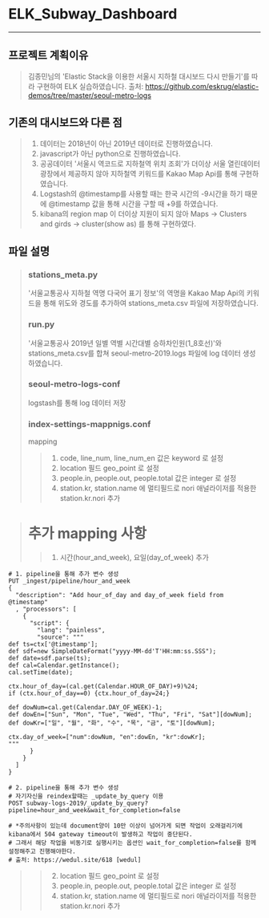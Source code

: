 # ELK_Subway_Dashboard
------------

## 프로젝트 계획이유
> 김종민님의 'Elastic Stack을 이용한 서울시 지하철 대시보드 다시 만들기'를 따라 구현하여 ELK 실습하였습니다.
> 출처: https://github.com/eskrug/elastic-demos/tree/master/seoul-metro-logs

## 기존의 대시보드와 다른 점
>1. 데이터는 2018년이 아닌 2019년 데이터로 진행하였습니다.
>1. javascript가 아닌 python으로 진행하였습니다.
>2. 공공데이터 '서울시 역코드로 지하철역 위치 조회'가 더이상 서울 열린데이터광장에서 제공하지 않아 지하철역 키워드를 Kakao Map Api를 통해 구현하였습니다.
>3. Logstash의 @timestamp를 사용할 때는 한국 시간의 -9시간을 하기 때문에 @timestamp 값을 통해 시간을 구할 때 +9를 하였습니다.
>4. kibana의 region map 이 더이상 지원이 되지 않아 Maps -> Clusters and girds -> cluster(show as) 를 통해 구현하였다.

## 파일 설명
> ### stations_meta.py
> '서울교통공사 지하철 역명 다국어 표기 정보'의 역명을 Kakao Map Api의 키워드을 통해 위도와 경도를 추가하여 stations_meta.csv 파일에 저장하였습니다.
> ### run.py
> '서울교통공사 2019년 일별 역별 시간대별 승하차인원(1_8호선)'와 stations_meta.csv를 합쳐 seoul-metro-2019.logs 파일에 log 데이터 생성하였습니다.
> ### seoul-metro-logs-conf
> logstash를 통해 log 데이터 저장
> ### index-settings-mappnigs.conf
> mapping
>>1. code, line_num, line_num_en 값은 keyword 로 설정
>>2. location 필드 geo_point 로 설정
>>3. people.in, people.out, people.total 값은 integer 로 설정
>>4. station.kr, station.name 에 멀티필드로 nori 애널라이저를 적용한 station.kr.nori 추가

> # 추가 mapping 사항
>>1. 시간(hour_and_week), 요일(day_of_week) 추가
```
# 1. pipeline을 통해 추가 변수 생성
PUT _ingest/pipeline/hour_and_week
{
  "description": "Add hour_of_day and day_of_week field from @timestamp"
  , "processors": [
    {
      "script": {
        "lang": "painless",
        "source": """
def ts=ctx['@timestamp'];
def sdf=new SimpleDateFormat("yyyy-MM-dd'T'HH:mm:ss.SSS");
def date=sdf.parse(ts);
def cal=Calendar.getInstance();
cal.setTime(date);

ctx.hour_of_day=(cal.get(Calendar.HOUR_OF_DAY)+9)%24;
if (ctx.hour_of_day==0) {ctx.hour_of_day=24;}

def dowNum=cal.get(Calendar.DAY_OF_WEEK)-1;
def dowEn=["Sun", "Mon", "Tue", "Wed", "Thu", "Fri", "Sat"][dowNum];
def dowKr=["일", "월", "화", "수", "목", "금", "토"][dowNum];

ctx.day_of_week=["num":dowNum, "en":dowEn, "kr":dowKr];
"""
      }
    }
  ]
}

# 2. pipeline을 통해 추가 변수 생성
# 자기자신을 reindex할때는 _update_by_query 이용
POST subway-logs-2019/_update_by_query?pipeline=hour_and_week&wait_for_completion=false

# *주의사항이 있는데 document양이 10만 이상이 넘어가게 되면 작업이 오래걸리기에 kibana에서 504 gateway timeout이 발생하고 작업이 중단된다. 
# 그래서 해당 작업을 비동기로 실행시키는 옵션인 wait_for_completion=false를 함께 설정해주고 진행해야한다.
# 출처: https://wedul.site/618 [wedul]

```

>>2. location 필드 geo_point 로 설정
>>3. people.in, people.out, people.total 값은 integer 로 설정
>>4. station.kr, station.name 에 멀티필드로 nori 애널라이저를 적용한 station.kr.nori 추가

